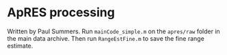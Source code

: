 # ApRES processing

Written by Paul Summers. Run `mainCode_simple.m` on the `apres/raw` folder in the main data archive. Then run `RangeEstFine.m` to save the fine range estimate.

